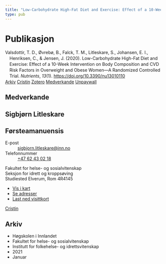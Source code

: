 ```yaml
---
title: "Low-Carbohydrate High-Fat Diet and Exercise: Effect of a 10-Week Intervention on Body Composition and CVD Risk Factors in Overweight and Obese Women—A Randomized Controlled Trial"
type: pub
---
```

<h1>Publikasjon</h1>
<article id="csl-bib-container-QIS6BRML" class="csl-bib-container">
  <div class="csl-bib-body" style="line-height: 1.35; padding-left: 1em; text-indent:-1em;">
  <div class="csl-entry">Valsdottir, T. D., &#xD8;vreb&#xF8;, B., Falck, T. M., Litleskare, S., Johansen, E. I., Henriksen, C., &amp; Jensen, J. (2020). Low-Carbohydrate High-Fat Diet and Exercise: Effect of a 10-Week Intervention on Body Composition and CVD Risk Factors in Overweight and Obese Women&#x2014;A Randomized Controlled Trial. <i>Nutrients</i>, <i>13</i>(1). <a href="https://doi.org/10.3390/nu13010110">https://doi.org/10.3390/nu13010110</a></div>
</div>
  <div class="csl-bib-buttons">
    <a href="#taxonomy-article-QIS6BRML" class="csl-bib-button">Arkiv</a>
    <a href="https://app.cristin.no/results/show.jsf?id=1869642" alt="Cristin URL" class="csl-bib-button">Cristin</a>
    <a href="http://zotero.org/groups/5022929/items/QIS6BRML" alt="Zotero URL" class="csl-bib-button">Zotero</a>
    <a href="#contributors-article-QIS6BRML" class="csl-bib-button">Medverkande</a>
    <a href="https://www.mdpi.com/2072-6643/13/1/110/pdf?version=1609584793" class="csl-bib-button">Unpaywall</a>
  </div>
  <div id="csl-bib-meta-container-QIS6BRML"></div>
</article>
<div id="csl-bib-meta-QIS6BRML" class="csl-bib-meta">
  <article id="contributors-article-QIS6BRML" class="contributors-article">
    <h1>Medverkande</h1>
    <div class="personas">
<div class="vrtx-hinn-person-card">
<div class="photo">
<i class="lar la-user-circle missing-person"></i>
</div>
<div class="info">
<hgroup><h1>Sigbjørn Litleskare</h1>
<h2>Førsteamanuensis</h2>
</hgroup><dl>
<dt>E-post</dt>
<dd>
<a href="mailto:sigbjorn.litleskare@inn.no">sigbjorn.litleskare@inn.no</a>
</dd>
<dt>Telefonnummer</dt>
<dd><a href="tel:+4762430218">
+47 62 43 02 18
</a></dd>
</dl>
<p>
Fakultet for helse- og sosialvitenskap<br>
Seksjon for idrett og kroppsøving<br>
Studiested Elverum,
Rom 4R4145
</p>
<ul class="vrtx-hinn-links">
<li><a href="https://www.google.com/maps?q=60.88156,11.53723">Vis i kart</a></li>
<li><a href="https://www.inn.no/finn-en-ansatt/sigbjorn-litleskare.html#vrtx-hinn-addresses">Se adresser</a></li>
<li><a href="https://www.inn.no/finn-en-ansatt/sigbjorn-litleskare.html?vrtx=vcf">Last ned visittkort</a></li>
</ul>
</div>
</div>
<a href="https://app.cristin.no/persons/show.jsf?id=477352" alt="Cristin URL" class="personas-cristin">Cristin</a>
</div>
  </article>
  <article id="taxonomy-article-QIS6BRML" class="taxonomy-article">
    <h1>Arkiv</h1>
    <ul>
      <li>Høgskolen i Innlandet</li>
      <li>Fakultet for helse- og sosialvitenskap</li>
      <li>Institutt for folkehelse- og idrettsvitenskap</li>
      <li>2021</li>
      <li>Januar</li>
    </ul>
  </article>
</div>
